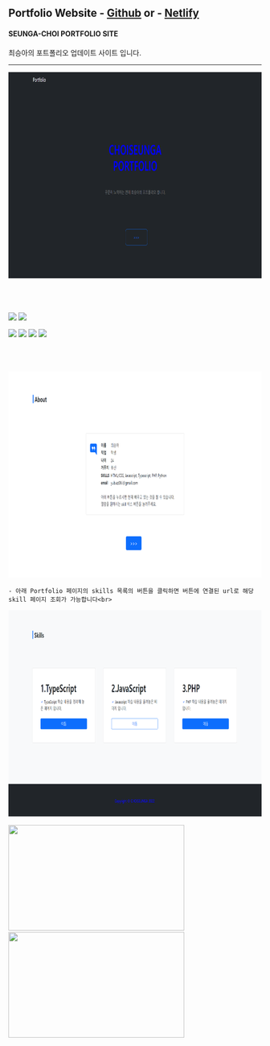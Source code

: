 ##  Portfolio Website - <a href="https://seungachoi0925.github.io/HTML-CSS/">Github</a> or - <a href="https://sample-seungachoi0925.netlify.app/">Netlify</a>

#### SEUNGA-CHOI PORTFOLIO SITE
최승아의 포트폴리오 업데이트 사이트 입니다.

<hr>






<img src="images\p화면.png" width="760" height="410">

  <BR><BR><BR>
<img src="https://img.shields.io/badge/SKILLS-0288D1?style=flat-square&logo=BookStackColor=red"/>
<img src="https://img.shields.io/badge/HTML5-E34F2?style=flat&logo=HTML5&logoColor=blue"/>

<img src="https://img.shields.io/badge/CSS3-1572B6?style=flat&logo=CSS3&logoColor=yello"/>

<img src="https://img.shields.io/badge/JavaScript-F7DF1E?style=flat&logo=JavaScript&logoColor=white"/>

<img src="https://img.shields.io/badge/PHP-777BB4?style=flat&logo=PHP&logoColor=PINK"/>

<img src="https://img.shields.io/badge/TypeScript-3178C6?style=flat&logo=TypeScript&logoColor=green"/>


  <BR><BR><BR>
 <img src="images\p2.png" width="550" height="410"><br>
    
    - 아래 Portfolio 페이지의 skills 목록의 버튼을 클릭하면 버튼에 연결된 url로 해당 skill 페이지 조회가 가능합니다<br>
<img src="images\p3.png" width="550" height="410"><br>


<img src="https://user-images.githubusercontent.com/112832677/204165081-c701e840-b584-4ff1-8684-66087ab7af58.png" width="350" height="210"> <img src="https://user-images.githubusercontent.com/112832677/204165087-1cead5aa-9a10-4d63-8203-9bf03b96d8d7.png" width="350" height="210"> <br><br>

